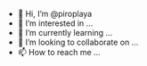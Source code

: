 - 👋 Hi, I’m @piroplaya
- 👀 I’m interested in ...
- 🌱 I’m currently learning ...
- 💞️ I’m looking to collaborate on ...
- 📫 How to reach me ...

<!---
piroplaya/piroplaya is a ✨ special ✨ repository because its `README.md` (this file) appears on your GitHub profile.
You can click the Preview link to take a look at your changes.
--->
